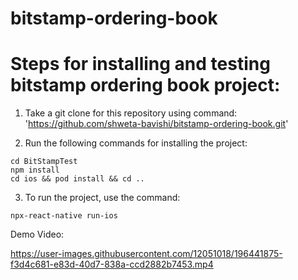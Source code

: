 # bitstamp-ordering-book

Steps for installing and testing bitstamp ordering book project:
=======================================

1. Take a git clone for this repository using command: 'https://github.com/shweta-bavishi/bitstamp-ordering-book.git'

2. Run the following commands for installing the project:
```
cd BitStampTest
npm install
cd ios && pod install && cd ..
```

3. To run the project, use the command:
```
npx-react-native run-ios
```


Demo Video:


https://user-images.githubusercontent.com/12051018/196441875-f3d4c681-e83d-40d7-838a-ccd2882b7453.mp4

